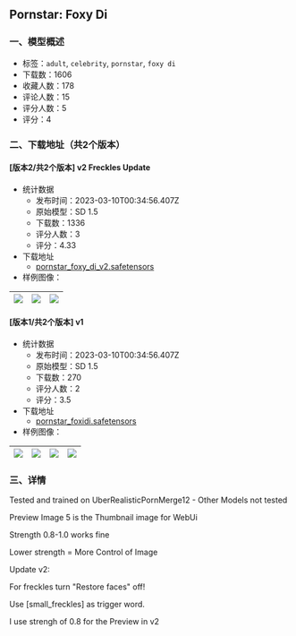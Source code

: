 ## Pornstar: Foxy Di
### 一、模型概述

- 标签：`adult`, `celebrity`, `pornstar`, `foxy di`
- 下载数：1606
- 收藏人数：178
- 评论人数：15
- 评分人数：5
- 评分：4

### 二、下载地址（共2个版本）

#### [版本2/共2个版本] v2 Freckles Update

- 统计数据
  - 发布时间：2023-03-10T00:34:56.407Z
  - 原始模型：SD 1.5
  - 下载数：1336
  - 评分人数：3
  - 评分：4.33
- 下载地址
  - [pornstar_foxy_di_v2.safetensors](https://civitai.com/api/download/models/20893)
- 样例图像：

| <img src="https://image.civitai.com/xG1nkqKTMzGDvpLrqFT7WA/ff44aa07-8dc9-48d8-2609-89bc81f48200/width=450/221655.jpeg" /> | <img src="https://image.civitai.com/xG1nkqKTMzGDvpLrqFT7WA/24021aa3-b73b-43bc-42e3-8298b154bd00/width=450/221654.jpeg" /> | <img src="https://image.civitai.com/xG1nkqKTMzGDvpLrqFT7WA/e8342b49-7b8b-4698-72e0-61f24b747a00/width=450/221653.jpeg" /> |
| ---- | ---- | ---- |

#### [版本1/共2个版本] v1

- 统计数据
  - 发布时间：2023-03-10T00:34:56.407Z
  - 原始模型：SD 1.5
  - 下载数：270
  - 评分人数：2
  - 评分：3.5
- 下载地址
  - [pornstar_foxidi.safetensors](https://civitai.com/api/download/models/19606)
- 样例图像：

| <img src="https://image.civitai.com/xG1nkqKTMzGDvpLrqFT7WA/fddfac5e-3795-4af4-c2db-c6ba1e767800/width=450/206214.jpeg" /> | <img src="https://image.civitai.com/xG1nkqKTMzGDvpLrqFT7WA/6c2ea882-866b-4ed7-c106-a91b2761a300/width=450/206219.jpeg" /> | <img src="https://image.civitai.com/xG1nkqKTMzGDvpLrqFT7WA/c5b4605b-7a89-4413-b37c-aafe48cb4d00/width=450/206218.jpeg" /> | <img src="https://image.civitai.com/xG1nkqKTMzGDvpLrqFT7WA/72bfbcbe-aa96-4486-7f0b-43275eabe300/width=450/206217.jpeg" /> |
| ---- | ---- | ---- | ---- |


### 三、详情
<p>Tested and trained on UberRealisticPornMerge12 - Other Models not tested</p><p></p><p>Preview Image 5 is the Thumbnail image for WebUi</p><p></p><p>Strength 0.8-1.0 works fine</p><p>Lower strength = More Control of Image</p><p></p><p>Update v2:</p><p>For freckles turn "Restore faces" off!</p><p>Use [small_freckles] as trigger word.</p><p>I use strengh of 0.8 for the Preview in v2</p>